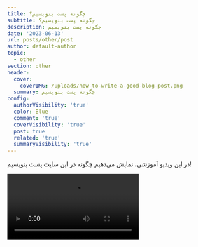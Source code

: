 ```yaml
---
title: چگونه پست بنویسیم؟
subtitle: چگونه پست بنویسیم؟
description: چگونه پست بنویسیم
date: '2023-06-13'
url: posts/other/post
author: default-author
topic:
  - other
section: other
header:
  cover:
    coverIMG: /uploads/how-to-write-a-good-blog-post.png
  summary: چگونه پست بنویسیم
config:
  authorVisibility: 'true'
  color: Blue
  comment: 'true'
  coverVisibility: 'true'
  post: true
  related: 'true'
  summaryVisibility: 'true'
---
```

در این ویدیو آموزشی، نمایش می‌دهیم چگونه در این سایت پست بنویسیم!

<video src="https://raw.githubusercontent.com/0x187/chert/main/images/video.webm"></video>
